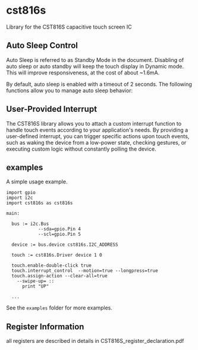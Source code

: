 # cst816s

Library for the CST816S capacitive touch screen IC

## Auto Sleep Control

Auto Sleep is referred to as Standby Mode in the document. Disabling of auto sleep or auto standby will keep the touch display in Dynamic mode. This will improve responsiveness, at the cost of about ~1.6mA.

By default, auto sleep is enabled with a timeout of 2 seconds. The following functions allow you to manage auto sleep behavior:

## User-Provided Interrupt

The CST816S library allows you to attach a custom interrupt function to handle touch events according to your application's needs. By providing a user-defined interrupt, you can trigger specific actions upon touch events, such as waking the device from a low-power state, checking gestures, or executing custom logic without constantly polling the device.

## examples 

A simple usage example.
``` toit
import gpio
import i2c
import cst816s as cst816s

main:

  bus := i2c.Bus
            --sda=gpio.Pin 4
            --scl=gpio.Pin 5

  device := bus.device cst816s.I2C_ADDRESS

  touch := cst816s.Driver device 1 0

  touch.enable-double-click true
  touch.interrupt_control  --motion=true --longpress=true
  touch.assign-action --clear-all=true 
    --swipe-up= ::
      print "UP"
      
  ...
```
See the `examples` folder for more examples.


## Register Information

all registers are described in details in CST816S_register_declaration.pdf

